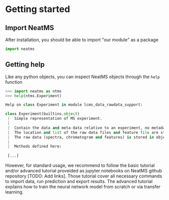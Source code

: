 # Getting started

## Import NeatMS

After installation, you should be able to import "our module" as a package

``` python
import neatms
```

## Getting help

Like any python objects, you can inspect NeatMS objects through the `help` function

``` python
>>> import neatms as ntms
>>> help(ntms.Experiment)

Help on class Experiment in module lcms_data_rawdata_support:

class Experiment(builtins.object)
 |  Simple representation of MS experiment.
 |  
 |  Contain the data and meta-data relative to an experiment, no metadata related to the experiment design is stored.
 |  The location and list of the raw data files and feature file are stored within this class.
 |  The raw data (spectra, chromatogram and features) is stored in objects of type Sample and FeatureTable directly accessible through their respective lists.
 |  
 |  Methods defined here:
 
 [...]
```

However, for standard usage, we recommend to follow the basic tutorial and/or advanced tutorial proveided as jupyter notebooks on NeatMS github repository [TODO: Add links]. Those tutorial cover all necessary commands to import data, run prediction and export results. The advanced tutorial explains how to train the neural network model from scratch or via transfer learning.

